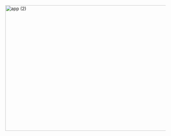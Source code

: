 <img width="1584" height="396" alt="app (2)" src="https://github.com/user-attachments/assets/b96c7db4-2d5e-4cbb-ba52-b01973a23870" />
